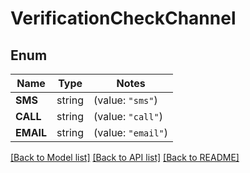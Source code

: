 # VerificationCheckChannel

## Enum

Name | Type | Notes
------------ | ------------- | -------------
**SMS** | string | (value: `"sms"`)
**CALL** | string | (value: `"call"`)
**EMAIL** | string | (value: `"email"`)


[[Back to Model list]](../README.md#documentation-for-models) [[Back to API list]](../README.md#documentation-for-api-endpoints) [[Back to README]](../README.md)


